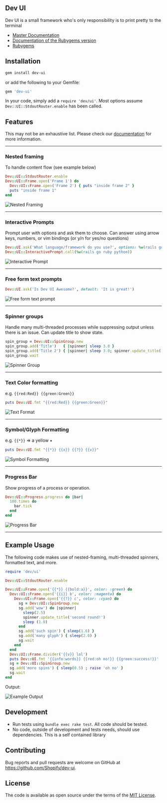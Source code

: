 Dev UI
---

Dev UI is a small framework who's only responsibility is to print pretty to the terminal

- [Master Documentation](http://www.rubydoc.info/github/Shopify/dev-ui/master/Dev/UI)
- [Documentation of the Rubygems version](http://www.rubydoc.info/gems/dev-ui/)
- [Rubygems](https://rubygems.org/gems/dev-ui)

## Installation

```bash
gem install dev-ui
```

or add the following to your Gemfile:

```ruby
gem 'dev-ui'
```

In your code, simply add a `require 'dev/ui'`. Most options assume `Dev::UI::StdoutRouter.enable` has been called.

## Features

This may not be an exhaustive list. Please check our [documentation](http://www.rubydoc.info/github/Shopify/dev-ui/master/Dev/UI) for more information.

---

### Nested framing
To handle content flow (see example below)

```ruby
Dev::UI::StdoutRouter.enable
Dev::UI::Frame.open('Frame 1') do
  Dev::UI::Frame.open('Frame 2') { puts "inside frame 2" }
  puts "inside frame 1" 
end
```

![Nested Framing](https://user-images.githubusercontent.com/3074765/33799861-cb5dcb5c-dd01-11e7-977e-6fad38cee08c.png)

---

### Interactive Prompts
Prompt user with options and ask them to choose. Can answer using arrow keys, numbers, or vim bindings (or y/n for yes/no questions)

```ruby
Dev::UI.ask('What language/framework do you use?', options: %w(rails go ruby python))
Dev::UI::InteractivePrompt.call(%w(rails go ruby python))
```

![Interactive Prompt](https://user-images.githubusercontent.com/3074765/33797984-0ebb5e64-dcdf-11e7-9e7e-7204f279cece.gif)

---

### Free form text prompts

```ruby
Dev::UI.ask('Is Dev UI Awesome?', default: 'It is great!')
```

  ![Free form text prompt](https://user-images.githubusercontent.com/3074765/33799822-47f23302-dd01-11e7-82f3-9072a5a5f611.png)

---

### Spinner groups
Handle many multi-threaded processes while suppressing output unless there is an issue. Can update title to show state.

```ruby
spin_group = Dev::UI::SpinGroup.new
spin_group.add('Title')   { |spinner| sleep 3.0 }
spin_group.add('Title 2') { |spinner| sleep 3.0; spinner.update_title('New Title'); sleep 3.0 }
spin_group.wait
```

![Spinner Group](https://user-images.githubusercontent.com/3074765/33798295-d94fd822-dce3-11e7-819b-43e5502d490e.gif)

---

### Text Color formatting
e.g. `{{red:Red}} {{green:Green}}`

```ruby
puts Dev::UI.fmt "{{red:Red}} {{green:Green}}"
```

![Text Format](https://user-images.githubusercontent.com/3074765/33799827-6d0721a2-dd01-11e7-9ab5-c3d455264afe.png)

---

### Symbol/Glyph Formatting
e.g. `{{*}}` => a yellow ⭑

```ruby
puts Dev::UI.fmt "{{*}} {{x}} {{?}} {{v}}"
```

![Symbol Formatting](https://user-images.githubusercontent.com/3074765/33799847-9ec03fd0-dd01-11e7-93f7-5f5cc540e61e.png)

---

### Progress Bar

Show progress of a process or operation.

```ruby
Dev::UI::Progress.progress do |bar|
  100.times do
    bar.tick
  end
end
```

![Progress Bar](https://user-images.githubusercontent.com/3074765/33799794-cc4c940e-dd00-11e7-9bdc-90f77ec9167c.gif)

---

## Example Usage

The following code makes use of nested-framing, multi-threaded spinners, formatted text, and more.

```ruby
require 'dev/ui'

Dev::UI::StdoutRouter.enable

Dev::UI::Frame.open('{{*}} {{bold:a}}', color: :green) do
  Dev::UI::Frame.open('{{i}} b', color: :magenta) do
    Dev::UI::Frame.open('{{?}} c', color: :cyan) do
      sg = Dev::UI::SpinGroup.new
      sg.add('wow') do |spinner|
        sleep(2.5)
        spinner.update_title('second round!')
        sleep (1.0)
      end
      sg.add('such spin') { sleep(1.6) }
      sg.add('many glyph') { sleep(2.0) }
      sg.wait
    end
  end
  Dev::UI::Frame.divider('{{v}} lol')
  puts Dev::UI.fmt '{{info:words}} {{red:oh no!}} {{green:success!}}'
  sg = Dev::UI::SpinGroup.new
  sg.add('more spins') { sleep(0.5) ; raise 'oh no' }
  sg.wait
end
```

Output:

![Example Output](https://user-images.githubusercontent.com/3074765/33797758-7a54c7cc-dcdb-11e7-918e-a47c9689f068.gif)

## Development

- Run tests using `bundle exec rake test`. All code should be tested.
- No code, outside of development and tests needs, should use dependencies. This is a self contained library

## Contributing

Bug reports and pull requests are welcome on GitHub at https://github.com/Shopify/dev-ui.

## License

The code is available as open source under the terms of the [MIT License](http://opensource.org/licenses/MIT).
